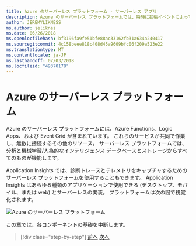 ```yaml
---
title: Azure のサーバーレス プラットフォーム - サーバーレス アプリ
description: Azure のサーバーレス プラットフォームでは、瞬時に拡張イベントによってトリガーされるコード、クラウド ベースのパブリッシュ/サブスクライブ、ワークフロー オーケストレーションなどの機能を提供します。
author: JEREMYLIKNESS
ms.author: jeliknes
ms.date: 06/26/2018
ms.openlocfilehash: bf3196fa9fe51bfe88ac33162fb31a634a240417
ms.sourcegitcommit: 4c158beee818c408d45a9609bfc06f209a523e22
ms.translationtype: MT
ms.contentlocale: ja-JP
ms.lasthandoff: 07/03/2018
ms.locfileid: "49370178"
---
```

# <a name="azure-serverless-platform"></a>Azure のサーバーレス プラットフォーム

Azure のサーバーレス プラットフォームには、Azure Functions、Logic Apps、および Event Grid が含まれています。 これらのサービスが共同で作業し、無数に接続するその他のリソース。 サーバーレス プラットフォームでは、分析と機械学習/人為的なインテリジェンス データベースとストレージからすべてのものが機能します。

Application Insights では、診断トレースとテレメトリをキャプチャするためのサーバーレス プラットフォームを使用することもできます。 Application Insights はあらゆる種類のアプリケーションで使用できる (デスクトップ、モバイル、または web) とサーバーレスの実装。 プラットフォームは次の図で視覚化されます。

![Azure のサーバーレス プラットフォーム](./media/azure-serverless-platform.png)

この章では、各コンポーネントの基礎を中断します。

>[!div class="step-by-step"]
[前へ](serverless-design-examples.md)
[次へ](azure-functions.md)
